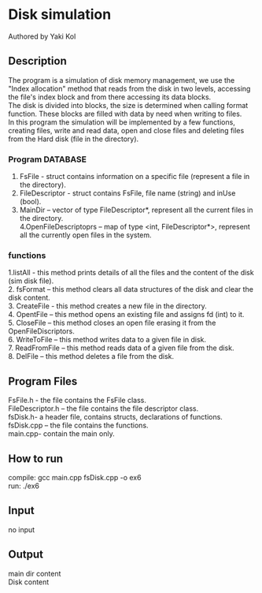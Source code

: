 # Disk simulation
Authored by Yaki Kol

## Description

The program is a simulation of disk memory management, we use the "Index allocation" method that reads from the disk in two levels, accessing the file's index block and from there accessing its data blocks.<br>
The disk is divided into blocks, the size is determined when calling format function. These blocks are filled with data by need when writing to files.<br>
In this program the simulation will be implemented by a few functions, creating files, write and read data, open and close files and deleting files from the Hard disk (file in the directory).<br>
### Program DATABASE
1. FsFile - struct contains information on a specific file (represent a file in the directory).<br>
2. FileDescriptor - struct contains FsFile, file name (string) and inUse (bool).<br>
3. MainDir – vector of type FileDescriptor*, represent all the current files in the directory.<br>
4.OpenFileDescriptoprs – map of type <int, FileDescriptor*>, represent all the currently open files in the system.<br>

### functions
1.listAll - this method prints details of all the files and the content of the disk (sim disk file).<br>
2. fsFormat – this method clears all data structures of the disk and clear the disk content.<br>
3. CreateFile - this method creates a new file in the directory.<br>
4. OpentFile – this method opens an existing file and assigns fd (int) to it.<br>
5. CloseFile – this method closes an open file erasing it from the OpenFileDiscriptors.<br>
6. WriteToFile – this method writes data to a given file in disk.<br>
7. ReadFromFile – this method reads data of a given file from the disk.<br>
8. DelFile – this method deletes a file from the disk.

## Program Files
FsFile.h - the file contains the FsFile class.<br>
FileDescriptor.h – the file contains the file descriptor class.<br>
fsDisk.h- a header file, contains structs, declarations of functions.<br>
fsDisk.cpp – the file contains the functions. <br>
main.cpp- contain the main only.<br>

## How to run
compile: gcc main.cpp fsDisk.cpp -o ex6<br>
run: ./ex6

## Input
no input

## Output
main dir content<br>
Disk content
